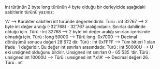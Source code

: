 int türünün 2 byte long türünün 4 byte olduğu bir derleyicide aşağıdaki sabitlerin türünü yazınız:

'A'    --> Karakter sabitleri int türünde değerlendirilir. Türü : int
32767  --> 2 byte int değer aralığı  (-32'768) - 32'767 aralığındadır. Sınırlar dahilinde olduğu için. Türü : int
32768  --> 2 byte int değer aralığı sınırları içerisinde olmadığı için. Türü : long
50000  --> Türü long.
0x7000  --> Decimal dönüşümü sonucu değeri 28'672 dir. Türü : int
0xFFFF  --> Tüm bitleri 1 olan ifade -1 değeridir. Bu değer int sınırları arasındadır. Türü : int
50000U  --> U eki unsigned olduğunu bildirir. Unsigned int sınırları 0 - 65'535 'dir. Türü : unsigned int
10000U  --> Türü : unsigned int
'\x1A'  --> Decimal değeri 26. Türü : int
